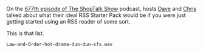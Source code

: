 On the [677th episode of The ShopTalk Show](https://shoptalkshow.com/677/) podcast, hosts [Dave](https://daverupert.com) and [Chris](https://chriscoyier.net) talked about what their ideal RSS Starter Pack would be if you were just getting started using an RSS reader of some sort.

This is that list.

`Law-and-Order-hot-drama-dun-dun-sfx.wav`

